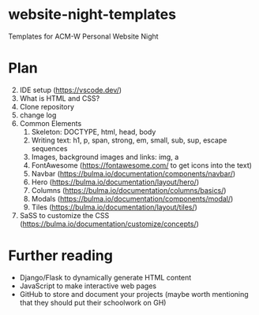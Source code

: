 # website-night-templates
Templates for ACM-W Personal Website Night

# Plan
2. IDE setup (https://vscode.dev/)
1. What is HTML and CSS?
4. Clone repository
5. change log
6. Common Elements
   1. Skeleton: DOCTYPE, html, head, body
   2. Writing text: h1, p, span, strong, em, small, sub, sup, escape sequences
   3. Images, background images and links: img, a
   4. FontAwesome (https://fontawesome.com/ to get icons into the text)
   5. Navbar (https://bulma.io/documentation/components/navbar/)
   6. Hero (https://bulma.io/documentation/layout/hero/)
   7. Columns (https://bulma.io/documentation/columns/basics/)
   8. Modals (https://bulma.io/documentation/components/modal/)
   9. Tiles (https://bulma.io/documentation/layout/tiles/)
7. SaSS to customize the CSS (https://bulma.io/documentation/customize/concepts/)
   
# Further reading
- Django/Flask to dynamically generate HTML content
- JavaScript to make interactive web pages
- GitHub to store and document your projects (maybe worth mentioning that they should put their schoolwork on GH)